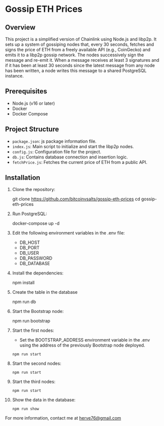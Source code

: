 # Gossip ETH Prices

## Overview

This project is a simplified version of Chainlink using Node.js and libp2p. It sets up a system of gossiping nodes that, every 30 seconds, fetches and signs the price of ETH from a freely available API (e.g., CoinGecko) and emits it to a libp2p gossip network. The nodes successively sign the message and re-emit it. When a message receives at least 3 signatures and if it has been at least 30 seconds since the latest message from any node has been written, a node writes this message to a shared PostgreSQL instance.

## Prerequisites

- Node.js (v16 or later)
- Docker
- Docker Compose

## Project Structure

- `package.json`: js package information file.
- `index.js`: Main script to initialize and start the libp2p nodes.
- `config.js`: Configuration file for the project.
- `db.js`: Contains database connection and insertion logic.
- `fetchPrice.js`: Fetches the current price of ETH from a public API.

## Installation

1. Clone the repository:

   git clone https://github.com/bitcoinvsalts/gossip-eth-prices
   cd gossip-eth-prices

2. Run PostgreSQL:

    docker-compose up -d

3. Edit the following environment variables in the .env file:

    - DB_HOST
    - DB_PORT
    - DB_USER
    - DB_PASSWORD
    - DB_DATABASE

4. Install the dependencies:

    npm install

5. Create the table in the database

   npm run db

6. Start the Bootstrap node:

    npm run bootstrap

7. Start the first nodes:

    - Set the BOOTSTRAP_ADDRESS environment variable in the .env using the address of the previously Bootstrap node deployed.

    `npm run start`

8. Start the second nodes:

    `npm run start`

9. Start the third nodes:

    `npm run start`

10. Show the data in the database:

    `npm run show`

For more information, contact me at herve76@gmail.com

